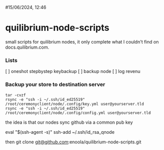 #15/06/2024, 12:46
# quilibrium-node-scripts
small scripts for quilibrium nodes, it only complete what I couldn't find on docs.quilibrium.com.


### Lists

[ ] oneshot stepbystep keybackup
[ ] backup node
[ ] log revenu



### Backup your store to destination server

```
tar -cvzf
rsync -e "ssh -i ~/.ssh/id_ed25519" /root/ceremonyclient/node/.config/key.yml user@yourserver.tld
rsync -e "ssh -i ~/.ssh/id_ed25519" /root/ceremonyclient/node/.config/config.yml user@yourserver.tld
```

the idea is that our nodes sync github via a common pub key

eval "$(ssh-agent -s)"
ssh-add ~/.ssh/id_rsa_qnode

then
git clone git@github.com:enoola/quilibrium-node-scripts.git